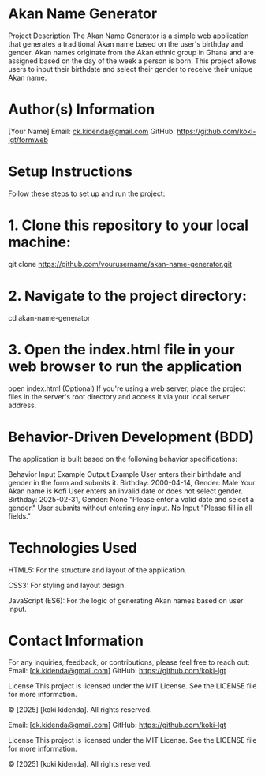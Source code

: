 # Akan Name Generator
Project Description The Akan Name Generator is a simple web application that generates a traditional Akan name based on the user's birthday and gender. Akan names originate from the Akan ethnic group in Ghana and are assigned based on the day of the week a person is born. This project allows users to input their birthdate and select their gender to receive their unique Akan name.

# Author(s) Information
[Your Name] Email: ck.kidenda@gmail.com GitHub: https://github.com/koki-lgt/formweb

# Setup Instructions
Follow these steps to set up and run the project:

# 1. Clone this repository to your local machine:
git clone https://github.com/yourusername/akan-name-generator.git

# 2. Navigate to the project directory:
cd akan-name-generator

# 3. Open the index.html file in your web browser to run the application
open index.html (Optional) If you're using a web server, place the project files in the server's root directory and access it via your local server address.

# Behavior-Driven Development (BDD)
The application is built based on the following behavior specifications:

Behavior Input Example Output Example User enters their birthdate and gender in the form and submits it. Birthday: 2000-04-14, Gender: Male Your Akan name is Kofi User enters an invalid date or does not select gender. Birthday: 2025-02-31, Gender: None "Please enter a valid date and select a gender." User submits without entering any input. No Input "Please fill in all fields."

# Technologies Used
HTML5: For the structure and layout of the application.

CSS3: For styling and layout design.

JavaScript (ES6): For the logic of generating Akan names based on user input.

# Contact Information
For any inquiries, feedback, or contributions, please feel free to reach out:
Email: [ck.kidenda@gmail.com] GitHub: https://github.com/koki-lgt

License
This project is licensed under the MIT License. See the LICENSE file for more information.

© [2025] [koki kidenda]. All rights reserved.

Email: [ck.kidenda@gmail.com] GitHub: https://github.com/koki-lgt

License
This project is licensed under the MIT License. See the LICENSE file for more information.

© [2025] [koki kidenda]. All rights reserved.
